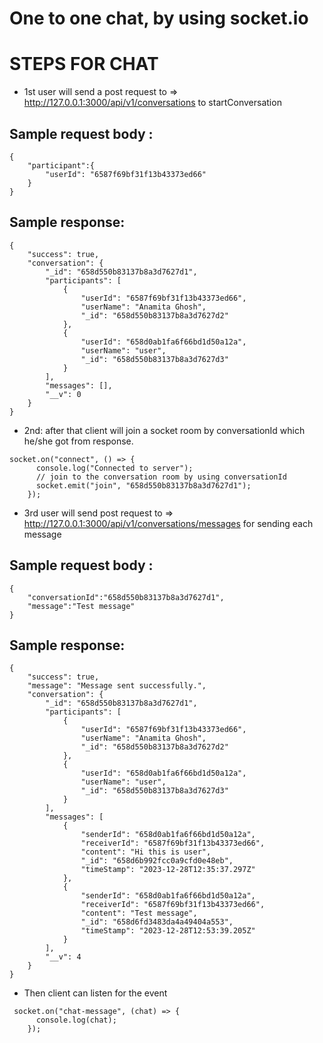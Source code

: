 # One to one chat, by using socket.io

# STEPS FOR CHAT

- 1st user will send a post request to => http://127.0.0.1:3000/api/v1/conversations to startConversation

## Sample request body :

```
{
    "participant":{
        "userId": "6587f69bf31f13b43373ed66"
    }
}
```

## Sample response:

```
{
    "success": true,
    "conversation": {
        "_id": "658d550b83137b8a3d7627d1",
        "participants": [
            {
                "userId": "6587f69bf31f13b43373ed66",
                "userName": "Anamita Ghosh",
                "_id": "658d550b83137b8a3d7627d2"
            },
            {
                "userId": "658d0ab1fa6f66bd1d50a12a",
                "userName": "user",
                "_id": "658d550b83137b8a3d7627d3"
            }
        ],
        "messages": [],
        "__v": 0
    }
}
```

- 2nd: after that client will join a socket room by conversationId which he/she got from response.

```
socket.on("connect", () => {
      console.log("Connected to server");
      // join to the conversation room by using conversationId
      socket.emit("join", "658d550b83137b8a3d7627d1");
    });
```

- 3rd user will send post request to => http://127.0.0.1:3000/api/v1/conversations/messages for sending each message

## Sample request body :

```
{
    "conversationId":"658d550b83137b8a3d7627d1",
    "message":"Test message"
}
```

## Sample response:

```
{
    "success": true,
    "message": "Message sent successfully.",
    "conversation": {
        "_id": "658d550b83137b8a3d7627d1",
        "participants": [
            {
                "userId": "6587f69bf31f13b43373ed66",
                "userName": "Anamita Ghosh",
                "_id": "658d550b83137b8a3d7627d2"
            },
            {
                "userId": "658d0ab1fa6f66bd1d50a12a",
                "userName": "user",
                "_id": "658d550b83137b8a3d7627d3"
            }
        ],
        "messages": [
            {
                "senderId": "658d0ab1fa6f66bd1d50a12a",
                "receiverId": "6587f69bf31f13b43373ed66",
                "content": "Hi this is user",
                "_id": "658d6b992fcc0a9cfd0e48eb",
                "timeStamp": "2023-12-28T12:35:37.297Z"
            },
            {
                "senderId": "658d0ab1fa6f66bd1d50a12a",
                "receiverId": "6587f69bf31f13b43373ed66",
                "content": "Test message",
                "_id": "658d6fd3483da4a49404a553",
                "timeStamp": "2023-12-28T12:53:39.205Z"
            }
        ],
        "__v": 4
    }
}
```

- Then client can listen for the event

```
 socket.on("chat-message", (chat) => {
      console.log(chat);
    });
```
